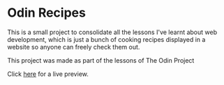 # Odin Recipes
This is a small project to consolidate all the lessons I've
learnt about web development, which is just a bunch of cooking
recipes displayed in a website so anyone can freely check them out.

This project was made as part of the lessons of The Odin Project

Click [here](https://juliankings.github.io/odin-recipes/) for a live preview.